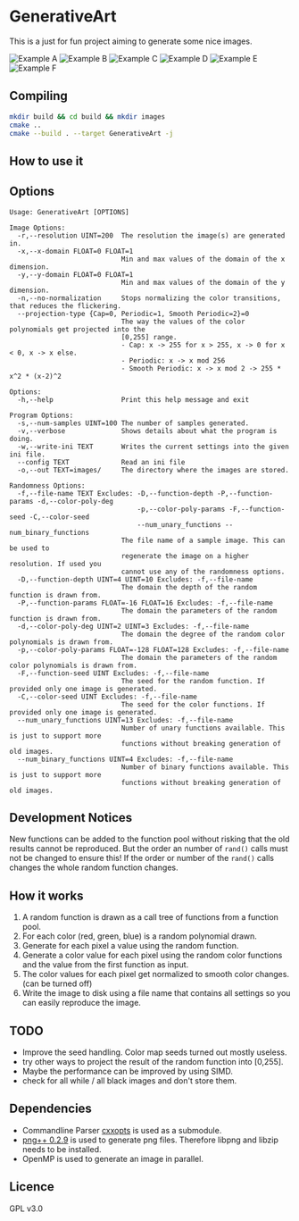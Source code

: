 # GenerativeArt

This is a just for fun project aiming to generate some nice images.

<!-- todo add examples here -->
![Example A](/examples/A.png)
![Example B](/examples/B.png)
![Example C](/examples/C.png)
![Example D](/examples/D.png)
![Example E](/examples/E.png)
![Example F](/examples/F.png)

## Compiling
```bash
mkdir build && cd build && mkdir images
cmake ..
cmake --build . --target GenerativeArt -j
```

## How to use it
<!-- todo  -->

## Options
```text
Usage: GenerativeArt [OPTIONS]

Image Options:
  -r,--resolution UINT=200  The resolution the image(s) are generated in.
  -x,--x-domain FLOAT=0 FLOAT=1
                            Min and max values of the domain of the x dimension.
  -y,--y-domain FLOAT=0 FLOAT=1
                            Min and max values of the domain of the y dimension.
  -n,--no-normalization     Stops normalizing the color transitions, that reduces the flickering.
  --projection-type {Cap=0, Periodic=1, Smooth Periodic=2}=0
                            The way the values of the color polynomials get projected into the
                            [0,255] range.
                            - Cap: x -> 255 for x > 255, x -> 0 for x < 0, x -> x else.
                            - Periodic: x -> x mod 256
                            - Smooth Periodic: x -> x mod 2 -> 255 * x^2 * (x-2)^2

Options:
  -h,--help                 Print this help message and exit

Program Options:
  -s,--num-samples UINT=100 The number of samples generated.
  -v,--verbose              Shows details about what the program is doing.
  -w,--write-ini TEXT       Writes the current settings into the given ini file.
  --config TEXT             Read an ini file
  -o,--out TEXT=images/     The directory where the images are stored.

Randomness Options:
  -f,--file-name TEXT Excludes: -D,--function-depth -P,--function-params -d,--color-poly-deg
                                -p,--color-poly-params -F,--function-seed -C,--color-seed
                                --num_unary_functions --num_binary_functions
                            The file name of a sample image. This can be used to
                            regenerate the image on a higher resolution. If used you
                            cannot use any of the randomness options.
  -D,--function-depth UINT=4 UINT=10 Excludes: -f,--file-name
                            The domain the depth of the random function is drawn from.
  -P,--function-params FLOAT=-16 FLOAT=16 Excludes: -f,--file-name
                            The domain the parameters of the random function is drawn from.
  -d,--color-poly-deg UINT=2 UINT=3 Excludes: -f,--file-name
                            The domain the degree of the random color polynomials is drawn from.
  -p,--color-poly-params FLOAT=-128 FLOAT=128 Excludes: -f,--file-name
                            The domain the parameters of the random color polynomials is drawn from.
  -F,--function-seed UINT Excludes: -f,--file-name
                            The seed for the random function. If provided only one image is generated.
  -C,--color-seed UINT Excludes: -f,--file-name
                            The seed for the color functions. If provided only one image is generated.
  --num_unary_functions UINT=13 Excludes: -f,--file-name
                            Number of unary functions available. This is just to support more
                            functions without breaking generation of old images.
  --num_binary_functions UINT=4 Excludes: -f,--file-name
                            Number of binary functions available. This is just to support more
                            functions without breaking generation of old images.

```

## Development Notices
New functions can be added to the function pool without
risking that the old results cannot be reproduced.
But the order an number of `rand()` calls must not
be changed to ensure this! If the order or number of the
`rand()` calls changes the whole random function changes.

## How it works

1. A random function is drawn as a call tree of functions from
a function pool.
2. For each color (red, green, blue) is a random polynomial drawn.
3. Generate for each pixel a value using the random function.
4. Generate a color value for each pixel using the random color functions
and the value from the first function as input.
5. The color values for each pixel get normalized to smooth
color changes. (can be turned off)
6. Write the image to disk using a file name that contains all settings
so you can easily reproduce the image.

## TODO
- Improve the seed handling. Color map seeds turned out mostly useless.
- try other ways to project the result of the random function into [0,255].
- Maybe the performance can be improved by using SIMD.
- check for all while / all black images and don't store them.

## Dependencies
- Commandline Parser [cxxopts](https://github.com/jarro2783/cxxopts) is
used as a submodule.
- [png++ 0.2.9](http://savannah.nongnu.org/projects/pngpp/) is used to generate
png files.
Therefore libpng and libzip needs to be installed.
- OpenMP is used to generate an image in parallel.

## Licence
GPL v3.0